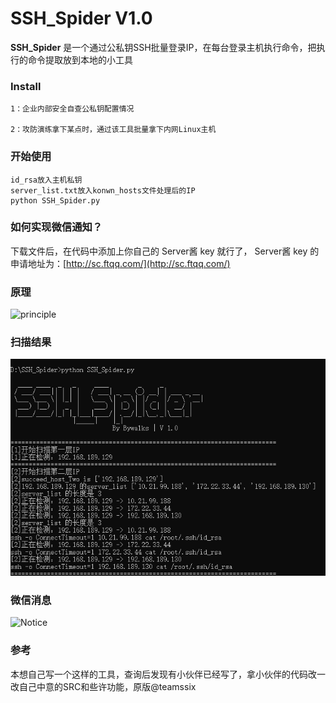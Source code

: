 # SSH_Spider V1.0 #

**SSH_Spider** 是一个通过公私钥SSH批量登录IP，在每台登录主机执行命令，把执行的命令提取放到本地的小工具

### Install ###

```
1：企业内部安全自查公私钥配置情况

2：攻防演练拿下某点时，通过该工具批量拿下内网Linux主机
```

### 开始使用 ###

```
id_rsa放入主机私钥
server_list.txt放入konwn_hosts文件处理后的IP
python SSH_Spider.py
```

### 如何实现微信通知？

下载文件后，在代码中添加上你自己的 Server酱 key 就行了， Server酱 key 的申请地址为：[http://sc.ftqq.com/](http://sc.ftqq.com/)

### 原理 ###

![principle](./image/principle.png)

### 扫描结果 ###

![SSH_Spider](./image/SSH_Spider.jpg)

### 微信消息 ###

![Notice](./image/Notice.jpg)

### 参考 ###
本想自己写一个这样的工具，查询后发现有小伙伴已经写了，拿小伙伴的代码改一改自己中意的SRC和些许功能，原版@teamssix
